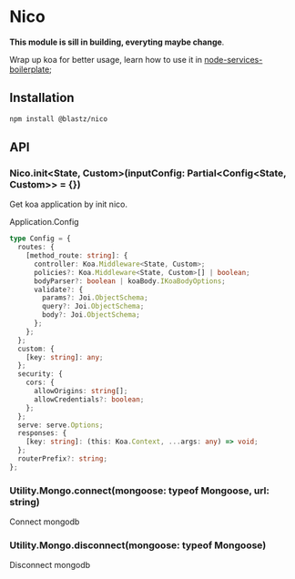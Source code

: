 # Nico

**This module is sill in building, everyting maybe change**.

Wrap up koa for better usage, learn how to use it in [node-services-boilerplate](https://github.com/blastZ/node-services-boilerplate);

## Installation

```bash
npm install @blastz/nico
```

## API

### Nico.init<State, Custom>(inputConfig: Partial<Config<State, Custom>> = {})

Get koa application by init nico.

Application.Config

```ts
type Config = {
  routes: {
    [method_route: string]: {
      controller: Koa.Middleware<State, Custom>;
      policies?: Koa.Middleware<State, Custom>[] | boolean;
      bodyParser?: boolean | koaBody.IKoaBodyOptions;
      validate?: {
        params?: Joi.ObjectSchema;
        query?: Joi.ObjectSchema;
        body?: Joi.ObjectSchema;
      };
    };
  };
  custom: {
    [key: string]: any;
  };
  security: {
    cors: {
      allowOrigins: string[];
      allowCredentials?: boolean;
    };
  };
  serve: serve.Options;
  responses: {
    [key: string]: (this: Koa.Context, ...args: any) => void;
  };
  routerPrefix?: string;
};
```

### Utility.Mongo.connect(mongoose: typeof Mongoose, url: string)

Connect mongodb

### Utility.Mongo.disconnect(mongoose: typeof Mongoose)

Disconnect mongodb
